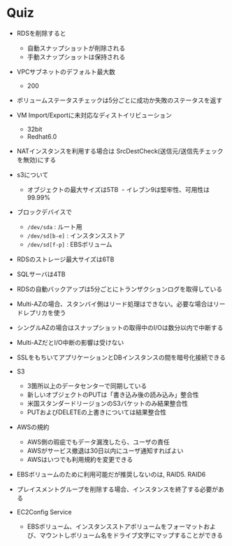 # Quiz

- RDSを削除すると
  - 自動スナップショットが削除される
  - 手動スナップショットは保持される
  
- VPCサブネットのデフォルト最大数
  - 200
  
- ボリュームステータスチェックは5分ごとに成功か失敗のステータスを返す

- VM Import/Exportに未対応なディストイリビューション
  - 32bit
  - Redhat6.0

- NATインスタンスを利用する場合は SrcDestCheck(送信元/送信先チェックを無効)にする

- s3について
  - オブジェクトの最大サイズは5TB
  - イレブン9は堅牢性、可用性は99.99%
  
- ブロックデバイスで 
  - `/dev/sda` : ルート用
  - `/dev/sd[b-e]` : インスタンスストア
  - `/dev/sd[f-p]` : EBSボリューム
  
- RDSのストレージ最大サイズは6TB
- SQLサーバは4TB
- RDSの自動バックアップは5分ごとにトランザクションログを取得している
- Multi-AZの場合、スタンバイ側はリード処理はできない。必要な場合はリードレプリカを使う
- シングルAZの場合はスナップショットの取得中のI/Oは数分以内で中断する
- Multi-AZだとI/O中断の影響は受けない
- SSLをもちいてアプリケーションとDBインスタンスの間を暗号化接続できる

- S3
  - 3箇所以上のデータセンターで同期している
  - 新しいオブジェクトのPUTは「書き込み後の読み込み」整合性
  - 米国スタンダードリージョンのS3バケットのみ結果整合性
  - PUTおよびDELETEの上書きについては結果整合性
 
- AWSの規約
  - AWS側の瑕疵でもデータ漏洩したら、ユーザの責任
  - AWSがサービス撤退は30日以内にユーザ通知すればよい
  - AWSはいつでも利用規約を変更できる
  
- EBSボリュームのために利用可能だが推奨しないのは, RAID5. RAID6
- プレイスメントグループを削除する場合、インスタンスを終了する必要がある

- EC2Config Service
  - EBSボリューム、インスタンスストアボリュームをフォーマットおよび、マウントしボリューム名をドライブ文字にマップすることができる

